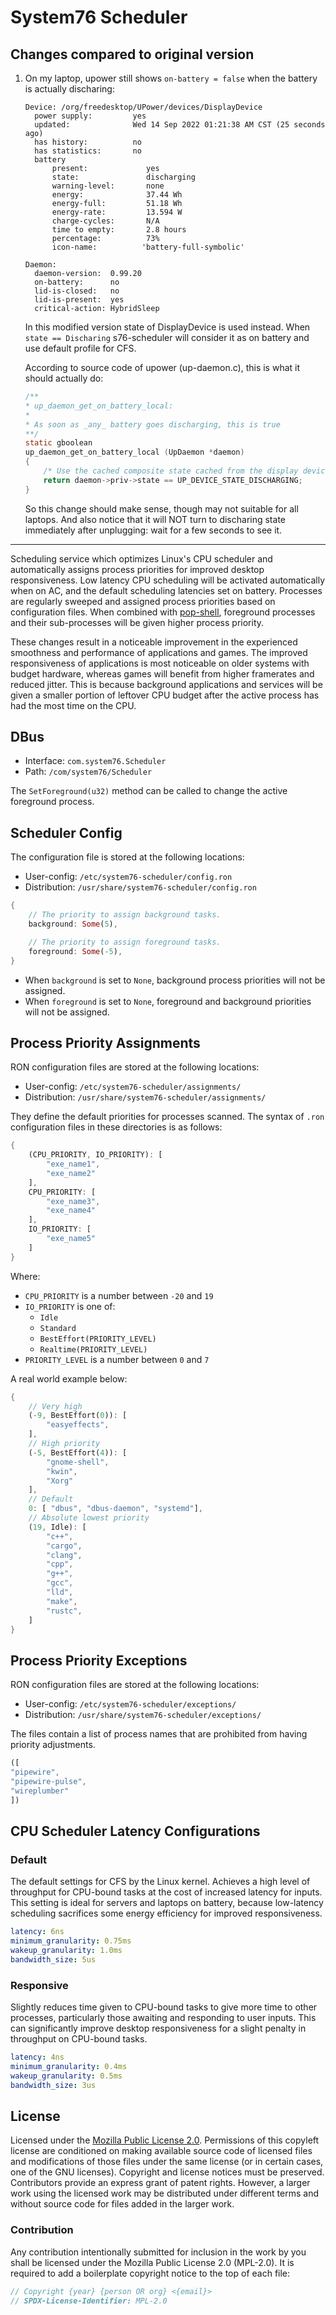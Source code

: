 # System76 Scheduler

## Changes compared to original version

1. On my laptop, upower still shows `on-battery = false` when the battery is actually discharing:

    ```
    Device: /org/freedesktop/UPower/devices/DisplayDevice
      power supply:         yes
      updated:              Wed 14 Sep 2022 01:21:38 AM CST (25 seconds ago)
      has history:          no
      has statistics:       no
      battery
          present:             yes
          state:               discharging
          warning-level:       none
          energy:              37.44 Wh
          energy-full:         51.18 Wh
          energy-rate:         13.594 W
          charge-cycles:       N/A
          time to empty:       2.8 hours
          percentage:          73%
          icon-name:          'battery-full-symbolic'

    Daemon:
      daemon-version:  0.99.20
      on-battery:      no
      lid-is-closed:   no
      lid-is-present:  yes
      critical-action: HybridSleep
    ```

    In this modified version state of DisplayDevice is used instead. When `state == Discharing` s76-scheduler will consider it as on battery and use default profile for CFS.

    According to source code of upower (up-daemon.c), this is what it should actually do:

    ```c
    /**
    * up_daemon_get_on_battery_local:
    *
    * As soon as _any_ battery goes discharging, this is true
    **/
    static gboolean
    up_daemon_get_on_battery_local (UpDaemon *daemon)
    {
        /* Use the cached composite state cached from the display device */
        return daemon->priv->state == UP_DEVICE_STATE_DISCHARGING;
    }
    ```

    So this change should make sense, though may not suitable for all laptops. And also notice that it will NOT turn to discharing state immediately after unplugging: wait for a few seconds to see it.
---

Scheduling service which optimizes Linux's CPU scheduler and automatically assigns process priorities for improved desktop responsiveness. Low latency CPU scheduling will be activated automatically when on AC, and the default scheduling latencies set on battery. Processes are regularly sweeped and assigned process priorities based on configuration files. When combined with [pop-shell](https://github.com/pop-os/shell/), foreground processes and their sub-processes will be given higher process priority.

These changes result in a noticeable improvement in the experienced smoothness and performance of applications and games. The improved responsiveness of applications is most noticeable on older systems with budget hardware, whereas games will benefit from higher framerates and reduced jitter. This is because background applications and services will be given a smaller portion of leftover CPU budget after the active process has had the most time on the CPU.

## DBus

- Interface: `com.system76.Scheduler`
- Path: `/com/system76/Scheduler`

The `SetForeground(u32)` method can be called to change the active foreground process.

## Scheduler Config

The configuration file is stored at the following locations:

- User-config: `/etc/system76-scheduler/config.ron`
- Distribution: `/usr/share/system76-scheduler/config.ron`

```rs
{
    // The priority to assign background tasks.
    background: Some(5),

    // The priority to assign foreground tasks.
    foreground: Some(-5),
}
```

- When `background` is set to `None`, background process priorities will not be assigned.
- When `foreground` is set to `None`, foreground and background priorities will not be assigned.

## Process Priority Assignments

RON configuration files are stored at the following locations:

- User-config: `/etc/system76-scheduler/assignments/`
- Distribution: `/usr/share/system76-scheduler/assignments/`

They define the default priorities for processes scanned. The syntax of `.ron` configuration files in these directories is as follows:

```rs
{
    (CPU_PRIORITY, IO_PRIORITY): [
        "exe_name1",
        "exe_name2"
    ],
    CPU_PRIORITY: [
        "exe_name3",
        "exe_name4"
    ],
    IO_PRIORITY: [
        "exe_name5"
    ]
}
```

Where:

- `CPU_PRIORITY` is a number between `-20` and `19`
- `IO_PRIORITY` is one of:
    - `Idle`
    - `Standard`
    - `BestEffort(PRIORITY_LEVEL)`
    - `Realtime(PRIORITY_LEVEL)`
- `PRIORITY_LEVEL` is a number between `0` and `7`


A real world example below:

```rs
{
    // Very high
    (-9, BestEffort(0)): [
        "easyeffects",
    ],
    // High priority
    (-5, BestEffort(4)): [
        "gnome-shell",
        "kwin",
        "Xorg"
    ],
    // Default
    0: [ "dbus", "dbus-daemon", "systemd"],
    // Absolute lowest priority
    (19, Idle): [
        "c++",
        "cargo",
        "clang",
        "cpp",
        "g++",
        "gcc",
        "lld",
        "make",
        "rustc",
    ]
}
```

## Process Priority Exceptions

RON configuration files are stored at the following locations:

- User-config: `/etc/system76-scheduler/exceptions/`
- Distribution: `/usr/share/system76-scheduler/exceptions/`

The files contain a list of process names that are prohibited from having priority adjustments.

```rs
([
"pipewire",
"pipewire-pulse",
"wireplumber"
])
```

## CPU Scheduler Latency Configurations

### Default

The default settings for CFS by the Linux kernel. Achieves a high level of throughput for CPU-bound tasks at the cost of increased latency for inputs. This setting is ideal for servers and laptops on battery, because low-latency scheduling sacrifices some energy efficiency for improved responsiveness.

```yaml
latency: 6ns
minimum_granularity: 0.75ms
wakeup_granularity: 1.0ms
bandwidth_size: 5us
```

### Responsive

Slightly reduces time given to CPU-bound tasks to give more time to other processes, particularly those awaiting and responding to user inputs. This can significantly improve desktop responsiveness for a slight penalty in throughput on CPU-bound tasks.

```yaml
latency: 4ns
minimum_granularity: 0.4ms
wakeup_granularity: 0.5ms
bandwidth_size: 3us
```

## License

Licensed under the [Mozilla Public License 2.0](https://choosealicense.com/licenses/mpl-2.0/). Permissions of this copyleft license are conditioned on making available source code of licensed files and modifications of those files under the same license (or in certain cases, one of the GNU licenses). Copyright and license notices must be preserved. Contributors provide an express grant of patent rights. However, a larger work using the licensed work may be distributed under different terms and without source code for files added in the larger work.

### Contribution

Any contribution intentionally submitted for inclusion in the work by you shall be licensed under the Mozilla Public License 2.0 (MPL-2.0). It is required to add a boilerplate copyright notice to the top of each file:

```rs
// Copyright {year} {person OR org} <{email}>
// SPDX-License-Identifier: MPL-2.0
```
